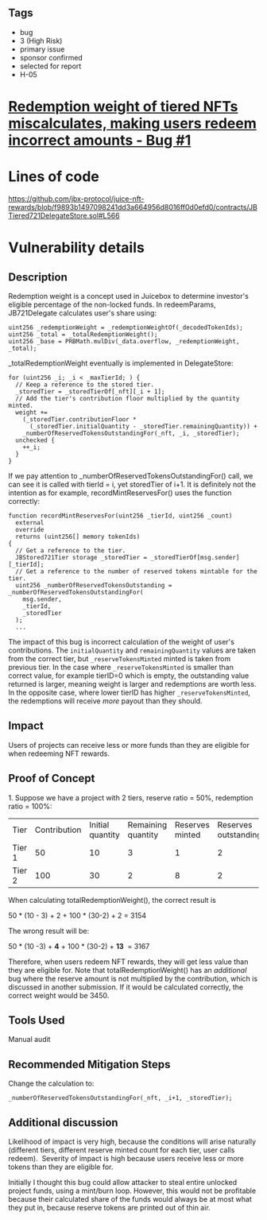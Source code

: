 ## Tags

- bug
- 3 (High Risk)
- primary issue
- sponsor confirmed
- selected for report
- H-05

# [Redemption weight of tiered NFTs miscalculates, making users redeem incorrect amounts - Bug #1](https://github.com/code-423n4/2022-10-juicebox-findings/issues/193) 

# Lines of code

https://github.com/jbx-protocol/juice-nft-rewards/blob/f9893b1497098241dd3a664956d8016ff0d0efd0/contracts/JBTiered721DelegateStore.sol#L566


# Vulnerability details

## Description

Redemption weight is a concept used in Juicebox to determine investor's eligible percentage of the non-locked funds. In redeemParams, JB721Delegate calculates user's share using:

```
uint256 _redemptionWeight = _redemptionWeightOf(_decodedTokenIds);
uint256 _total = _totalRedemptionWeight();
uint256 _base = PRBMath.mulDiv(_data.overflow, _redemptionWeight, _total);
```

_totalRedemptionWeight eventually is implemented in DelegateStore:

```
for (uint256 _i; _i < _maxTierId; ) {
  // Keep a reference to the stored tier.
  _storedTier = _storedTierOf[_nft][_i + 1];
  // Add the tier's contribution floor multiplied by the quantity minted.
  weight +=
    (_storedTier.contributionFloor *
      (_storedTier.initialQuantity - _storedTier.remainingQuantity)) +
    _numberOfReservedTokensOutstandingFor(_nft, _i, _storedTier);
  unchecked {
    ++_i;
  }
}
```

If we pay attention to _numberOfReservedTokensOutstandingFor() call, we can see it is called with tierId = i, yet storedTier of i+1. It is definitely not the intention as for example, recordMintReservesFor() uses the function correctly:

```
function recordMintReservesFor(uint256 _tierId, uint256 _count)
  external
  override
  returns (uint256[] memory tokenIds)
{
  // Get a reference to the tier.
  JBStored721Tier storage _storedTier = _storedTierOf[msg.sender][_tierId];
  // Get a reference to the number of reserved tokens mintable for the tier.
  uint256 _numberOfReservedTokensOutstanding = _numberOfReservedTokensOutstandingFor(
    msg.sender,
    _tierId,
    _storedTier
  );
  ...
```

The impact of this bug is incorrect calculation of the weight of user's contributions. The `initialQuantity` and `remainingQuantity` values are taken from the correct tier, but `_reserveTokensMinted` minted is taken from previous tier. In the case where `_reserveTokensMinted` is smaller than correct value, for example tierID=0 which is empty, the outstanding value returned is larger, meaning weight is larger and redemptions are worth less. In the opposite case, where lower tierID has higher `_reserveTokensMinted`, the redemptions will receive *more* payout than they should.

## Impact

Users of projects can receive less or more funds than they are eligible for when redeeming NFT rewards.

## Proof of Concept

1\. Suppose we have a project with 2 tiers, reserve ratio = 50%, redemption ratio = 100%:

|     |     |     |     |     |     |
| --- | --- | --- | --- | --- | --- |
| Tier | Contribution | Initial quantity | Remaining quantity | Reserves minted | Reserves outstanding |
| Tier 1 | 50  | 10  | 3   | 1   | 2   |
| Tier 2 | 100 | 30  | 2   | 8   | 2   |

When calculating totalRedemptionWeight(), the correct result is

50 * (10 - 3) + 2 + 100 * (30-2) + 2 = 3154

The wrong result will be:

50 * (10 -3) + **4** \+ 100 * (30-2) + **13**  = 3167

Therefore, when users redeem NFT rewards, they will get less value than they are eligible for. Note that totalRedemptionWeight() has an *additional* bug where the reserve amount is not multiplied by the contribution, which is discussed in another submission. If it would be calculated correctly, the correct weight would be 3450.

## Tools Used

Manual audit

## Recommended Mitigation Steps

Change the calculation to:

```
_numberOfReservedTokensOutstandingFor(_nft, _i+1, _storedTier);
```

## Additional discussion

Likelihood of impact is very high, because the conditions will arise naturally (different tiers, different reserve minted count for each tier, user calls redeem). 
Severity of impact is high because users receive less or more tokens than they are eligible for.

Initially I thought this bug could allow attacker to steal entire unlocked project funds, using a mint/burn loop. However, this would not be profitable because their calculated share of the funds would always be at most what they put in, because reserve tokens are printed out of thin air.